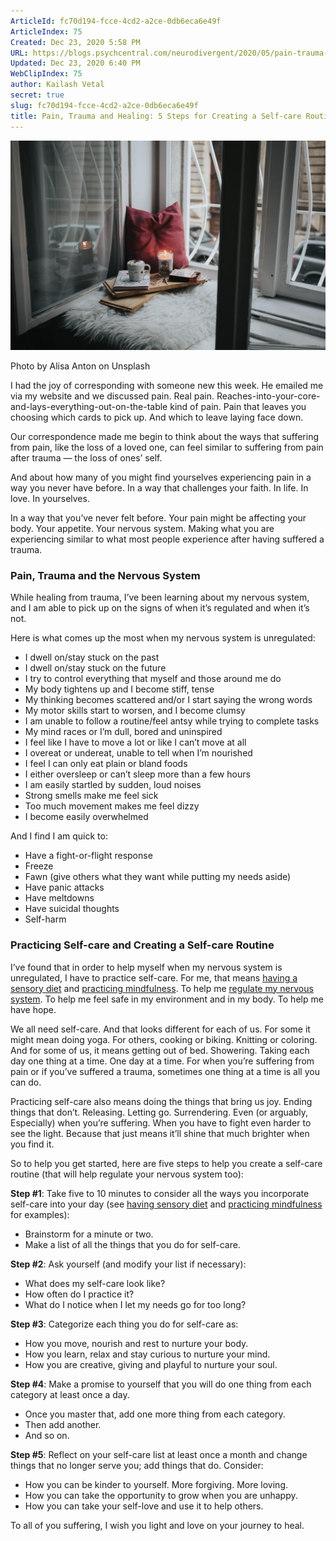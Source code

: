 ```yaml
---
ArticleId: fc70d194-fcce-4cd2-a2ce-0db6eca6e49f
ArticleIndex: 75
Created: Dec 23, 2020 5:58 PM
URL: https://blogs.psychcentral.com/neurodivergent/2020/05/pain-trauma-and-healing-5-steps-for-creating-a-self-care-routine-to-regulate-your-nervous-system/
Updated: Dec 23, 2020 6:40 PM
WebClipIndex: 75
author: Kailash Vetal
secret: true
slug: fc70d194-fcce-4cd2-a2ce-0db6eca6e49f
title: Pain, Trauma and Healing: 5 Steps for Creating a Self-care Routine to Regulate Your Nervous System
---
```

![75%2043ba8af0de5743e2b3da583b9ce79dbc/self-care-2_Photo-by-Alisa-Anton-on-Unsplash-2048x1365.jpg](75%2043ba8af0de5743e2b3da583b9ce79dbc/self-care-2_Photo-by-Alisa-Anton-on-Unsplash-2048x1365.jpg)

Photo by Alisa Anton on Unsplash

I had the joy of corresponding with someone new this week. He emailed me via my website and we discussed pain. Real pain. Reaches-into-your-core-and-lays-everything-out-on-the-table kind of pain. Pain that leaves you choosing which cards to pick up. And which to leave laying face down.

Our correspondence made me begin to think about the ways that suffering from pain, like the loss of a loved one, can feel similar to suffering from pain after trauma — the loss of ones’ self.

And about how many of you might find yourselves experiencing pain in a way you never have before. In a way that challenges your faith. In life. In love. In yourselves.

In a way that you’ve never felt before. Your pain might be affecting your body. Your appetite. Your nervous system. Making what you are experiencing similar to what most people experience after having suffered a trauma.

### **Pain, Trauma and the Nervous System**

While healing from trauma, I’ve been learning about my nervous system, and I am able to pick up on the signs of when it’s regulated and when it’s not.

Here is what comes up the most when my nervous system is unregulated:

- I dwell on/stay stuck on the past
- I dwell on/stay stuck on the future
- I try to control everything that myself and those around me do
- My body tightens up and I become stiff, tense
- My thinking becomes scattered and/or I start saying the wrong words
- My motor skills start to worsen, and I become clumsy
- I am unable to follow a routine/feel antsy while trying to complete tasks
- My mind races or I’m dull, bored and uninspired
- I feel like I have to move a lot or like I can’t move at all
- I overeat or undereat, unable to tell when I’m nourished
- I feel I can only eat plain or bland foods
- I either oversleep or can’t sleep more than a few hours
- I am easily startled by sudden, loud noises
- Strong smells make me feel sick
- Too much movement makes me feel dizzy
- I become easily overwhelmed

And I find I am quick to:

- Have a fight-or-flight response
- Freeze
- Fawn (give others what they want while putting my needs aside)
- Have panic attacks
- Have meltdowns
- Have suicidal thoughts
- Self-harm

### **Practicing Self-care and Creating a Self-care Routine**

I’ve found that in order to help myself when my nervous system is unregulated, I have to practice self-care. For me, that means [having a sensory diet](https://blogs.psychcentral.com/neurodivergent/2018/11/how-having-a-sensory-diet-helps-sensory-processing/) and [practicing mindfulness](https://www.jennagracewrite.com/creating-mindfulness). To help me [regulate my nervous system](https://blogs.psychcentral.com/neurodivergent/2019/05/neurodiversity-and-fight-or-flight-response-how-occupational-therapy-saved-my-life-by-teaching-me-to-regulate-my-nervous-system-and-the-16-things-ive-learned/). To help me feel safe in my environment and in my body. To help me have hope.

We all need self-care. And that looks different for each of us. For some it might mean doing yoga. For others, cooking or biking. Knitting or coloring. And for some of us, it means getting out of bed. Showering. Taking each day one thing at a time. One day at a time. For when you’re suffering from pain or if you’ve suffered a trauma, sometimes one thing at a time is all you can do.

Practicing self-care also means doing the things that bring us joy. Ending things that don’t. Releasing. Letting go. Surrendering. Even (or arguably, Especially) when you’re suffering. When you have to fight even harder to see the light. Because that just means it’ll shine that much brighter when you find it.

So to help you get started, here are five steps to help you create a self-care routine (that will help regulate your nervous system too):

**Step #1**: Take five to 10 minutes to consider all the ways you incorporate self-care into your day (see [having sensory diet](https://blogs.psychcentral.com/neurodivergent/2018/11/how-having-a-sensory-diet-helps-sensory-processing/) and [practicing mindfulness](https://www.jennagracewrite.com/creating-mindfulness) for examples):

- Brainstorm for a minute or two.
- Make a list of all the things that you do for self-care.

**Step #2**: Ask yourself (and modify your list if necessary):

- What does my self-care look like?
- How often do I practice it?
- What do I notice when I let my needs go for too long?

**Step #3**: Categorize each thing you do for self-care as:

- How you move, nourish and rest to nurture your body.
- How you learn, relax and stay curious to nurture your mind.
- How you are creative, giving and playful to nurture your soul.

**Step #4**: Make a promise to yourself that you will do one thing from each category at least once a day.

- Once you master that, add one more thing from each category.
- Then add another.
- And so on.

**Step #5**: Reflect on your self-care list at least once a month and change things that no longer serve you; add things that do. Consider:

- How you can be kinder to yourself. More forgiving. More loving.
- How you can take the opportunity to grow when you are unhappy.
- How you can take your self-love and use it to help others.

To all of you suffering, I wish you light and love on your journey to heal.
